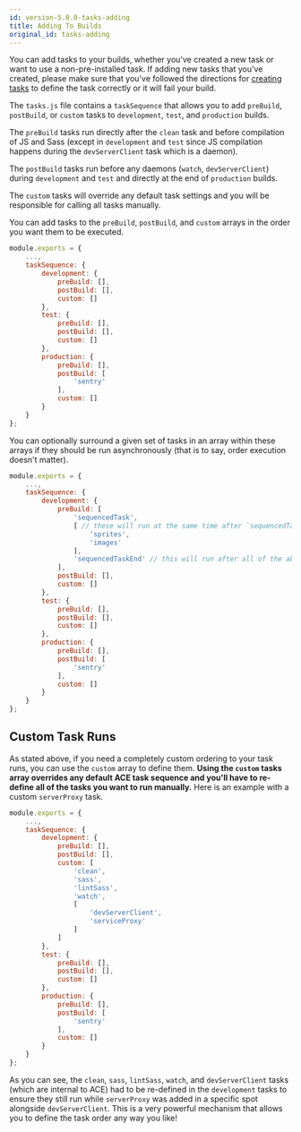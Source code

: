 ```yaml
---
id: version-5.0.0-tasks-adding
title: Adding To Builds
original_id: tasks-adding
---
```


You can add tasks to your builds, whether you've created a new task or want to use a non-pre-installed task. If adding new tasks that you've created, please make sure that you've followed the directions for [creating tasks](tasks-creating) to define the task correctly or it will fail your build.

The `tasks.js` file contains a `taskSequence` that allows you to add `preBuild`, `postBuild`, or `custom` tasks to `development`, `test`, and `production` builds.

The `preBuild` tasks run directly after the `clean` task and before compilation of JS and Sass (except in `development` and `test` since JS compilation happens during the `devServerClient` task which is a daemon).

The `postBuild` tasks run before any daemons (`watch`, `devServerClient`) during `development` and `test` and directly at the end of `production` builds.

The `custom` tasks will override any default task settings and you will be responsible for calling all tasks manually.

You can add tasks to the `preBuild`, `postBuild`, and `custom` arrays in the order you want them to be executed.

```javascript
module.exports = {
    ...,
    taskSequence: {
        development: {
            preBuild: [],
            postBuild: [],
            custom: []
        },
        test: {
            preBuild: [],
            postBuild: [],
            custom: []
        },
        production: {
            preBuild: [],
            postBuild: [
                'sentry'
            ],
            custom: []
        }
    }
};
```

You can optionally surround a given set of tasks in an array within these arrays if they should be run asynchronously (that is to say, order execution doesn't matter).

```javascript
module.exports = {
    ...,
    taskSequence: {
        development: {
            preBuild: [
                'sequencedTask',
                [ // these will run at the same time after `sequencedTask`
                    'sprites',
                    'images'
                ],
                'sequencedTaskEnd' // this will run after all of the above have finished
            ],
            postBuild: [],
            custom: []
        },
        test: {
            preBuild: [],
            postBuild: [],
            custom: []
        },
        production: {
            preBuild: [],
            postBuild: [
                'sentry'
            ],
            custom: []
        }
    }
};
```

## Custom Task Runs
As stated above, if you need a completely custom ordering to your task runs, you can use the `custom` array to define them. **Using the `custom` tasks array overrides any default ACE task sequence and you'll have to re-define all of the tasks you want to run manually.**  Here is an example with a custom `serverProxy` task.

```javascript
module.exports = {
    ...,
    taskSequence: {
        development: {
            preBuild: [],
            postBuild: [],
            custom: [
                'clean',
                'sass',
                'lintSass',
                'watch',
                [
                    'devServerClient',
                    'serviceProxy'
                ]
            ]
        },
        test: {
            preBuild: [],
            postBuild: [],
            custom: []
        },
        production: {
            preBuild: [],
            postBuild: [
                'sentry'
            ],
            custom: []
        }
    }
};
```

As you can see, the `clean`, `sass`, `lintSass`, `watch`, and `devServerClient` tasks (which are internal to ACE) had to be re-defined in the `development` tasks to ensure they still run while `serverProxy` was added in a specific spot alongside `devServerClient`. This is a very powerful mechanism that allows you to define the task order any way you like!
